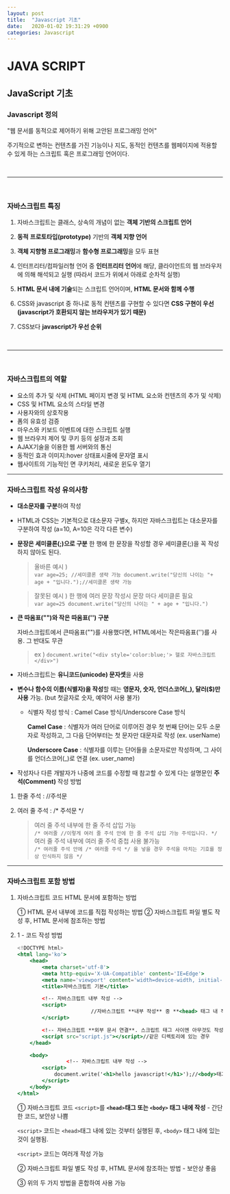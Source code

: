 ```yaml
---
layout: post
title:  "Javascript 기초"
date:   2020-01-02 19:31:29 +0900
categories: Javascript
---
```

# JAVA SCRIPT

## JavaScript 기초

### **Javascript 정의**

"웹 문서를 동적으로 제어하기 위해 고안된 프로그래밍 언어"


주기적으로 변하는 컨텐츠를 가진 기능이나 지도, 동적인 컨텐츠를 웹페이지에 적용할 수 있게 하는 스크립트 혹은 프로그래밍 언어이다.

<br>

---

<br>

### 자바스크립트 특징

1. 자바스크립트는 클래스, 상속의 개념이 없는 **객체 기반의 스크립트 언어**


2. **동적** **프로토타입(prototype)** 기반의 **객체 지향 언어** 


3. **객체 지향형 프로그래밍**과 **함수형 프로그래밍**을 모두 표현


4. 인터프리터/컴파일러형 언어 중 **인터프리터 언어**에 해당, 클라이언트의 웹 브라우저에 의해 해석되고 실행 (따라서 코드가 위에서 아래로 순차적 실행)


5. **HTML 문서 내에 기술**되는 스크립트 언어이며, **HTML 문서와 함께 수행**


6. CSS와 javascript 중 하나로 동적 컨텐츠를 구현할 수 있다면 **CSS 구현이 우선 (javascript가 호환되지 않는 브라우저가 있기 때문)**


7. CSS보다 **javascript가 우선 순위**

<br>

---

<br>

### 자바스크립트의 역할

- 요소의 추가 및 삭제 (HTML 페이지 변경 및 HTML 요소와 컨텐츠의 추가 및 삭제)
- CSS 및 HTML 요소의 스타일 변경
- 사용자와의 상호작용
- 폼의 유효성 검증
- 마우스와 키보드 이벤트에 대한 스크립트 실행
- 웹 브라우저 제어 및 쿠키 등의 설정과 조회
- AJAX기술을 이용한 웹 서버와의 통신
- 동적인 효과 이미지:hover 상태표시줄에 문자열 표시
- 웹사이트의 기능적인 면 쿠키처리, 새로운 윈도우 열기

---

### 자바스크립트 작성 유의사항

- **대소문자를 구분**하여 작성 
- HTML과 CSS는 기본적으로 대소문자 구별x, 하지만 자바스크립트는 대소문자를 구분하여 작성
    (a=10, A=10은 각각 다른 변수)
- **문장은 세미클론(;)으로 구분**
    한 행에 한 문장을 작성할 경우 세미클론(;)을 꼭 작성하지 않아도 된다.<br>
    >올바른 예시 )<br>
    `var age=25; //세미클론 생략 가능
    document.write("당신의 나이는 "+ age + "입니다.");//세미클론 생략 가능`

    >잘못된 예시 ) 한 행에 여러 문장 작성시 문장 마다 세미클론 필요<br>
    `var age=25 document.write("당신의 나이는 " + age + "입니다.")`
- **큰 따옴표("")와 작은 따옴표('') 구분**


    자바스크립트에서 큰따옴표("")를 사용했다면, HTML에서는 작은따옴표('')를 사용. 그 반대도 무관
    
    >ex ) `document.write("<div style='color:blue;'> 헬로 자바스크립트 </div>")`
- 자바스크립트는 **유니코드(unicode) 문자셋**을 사용
- **변수나 함수의 이름(식별자)을 작성**할 때는 **영문자, 숫자, 언더스코어(_), 달러($)만 사용** 가능. (but 첫글자로 숫자, 예약어 사용 불가)
    - 식별자 작성 방식 : Camel Case 방식/Underscore  Case 방식


        **Camel Case** : 식별자가 여러 단어로 이루어진 경우 첫 번째 단어는 모두 소문자로 작성하고, 그 다음 단어부터는 첫 문자만 대문자로 작성 (ex. userName)


        **Underscore Case** : 식별자를 이루는 단어들을 소문자로만 작성하며, 그 사이를 언더스코어(_)로 연결 (ex. user_name)
- 작성자나 다른 개발자가 나중에 코드를 수정할 때 참고할 수 있게 다는 설명문인 **주석(Comment)** 작성 방법
1. 한줄 주석 : //주석문
2. 여러 줄 주석 : /* 주석문 */ 


    >여러 줄 주석 내부에 한 줄 주석 삽입 가능<br>
    ```/* 여러줄 //이렇게 여러 줄 주석 안에 한 줄 주석 삽입 가능 주석입니다. */```
    여러 줄 주석 내부에 여러 줄 주석 중첩 사용 불가능<br>
    `/* 여러줄 주석 안에 /* 여러줄 주석 */ 을 넣을 경우 주석을 마치는 기호를 정상 인식하지 않음 */`

---

### 자바스크립트 포함 방법

1. 자바스크립트 코드 HTML 문서에 포함하는 방법

    ① HTML 문서 내부에 코드를 직접 작성하는 방법
    ② 자바스크립트 파일 별도 작성 후, HTML 문서에 참조하는 방법

1. 1 - 코드 작성 방법

    ```jsx
    <!DOCTYPE html>
    <html lang='ko'>
        <head>
            <meta charset='utf-8'>
            <meta http-equiv='X-UA-Compatible' content='IE=Edge'>
            <meta name='viewport' content='width=device-width, initial-scale=1, minimum-scale=1, maximum-scale=1, user-scalable=no'>
            <title>자바스크립트 기본</title>

            <!-- 자바스크립트 내부 작성 -->
            <script>
    						//자바스크립트 **내부 작성** 중 **<head> 태그 내 작성** 방법
            </script>

            <!-- 자바스크립트 **외부 문서 연결**. 스크립트 태그 사이엔 아무것도 작성하지 않음 -->
            <script src="script.js"></script>//같은 디렉토리에 있는 경우
        </head>

        <body>
    				<!-- 자바스크립트 내부 작성 -->
            <script>
                document.write('<h1>hello javascript!</h1>');//<body>태그 내 작성 방법
            </script>
        </body>
    </html>
    ```

    ① 자바스크립트 코드 `<script>`를 **`<head>`태그 또는 `<body>` 태그 내에 작성** - 간단한 코드, 보안상 나쁨

    `<script>` 코드는 `<head>`태그 내에 있는 것부터 실행된 후, `<body>` 태그 내에 있는 것이 실행됨.

    `<script>` 코드는 여러개 작성 가능

    ② 자바스크립트 파일 별도 작성 후, HTML 문서에 참조하는 방법 - 보안상 좋음

    ③ 위의 두 가지 방법을 혼합하여 사용 가능